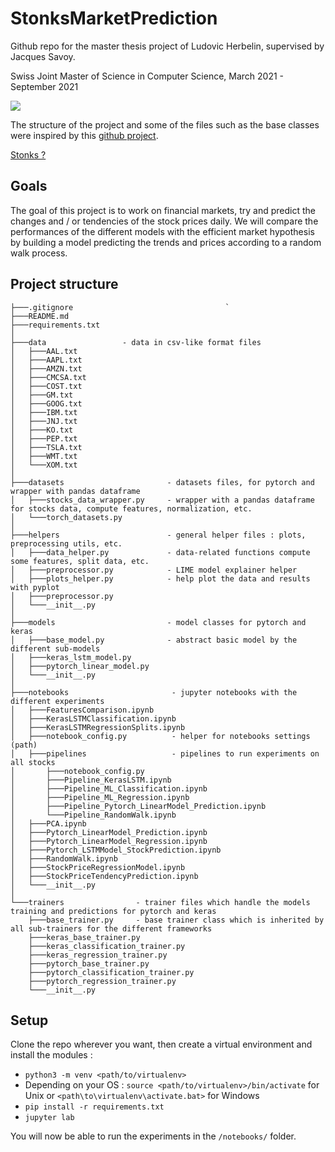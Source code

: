 # StonksMarketPrediction

Github repo for the master thesis project of Ludovic Herbelin, supervised by Jacques Savoy.

Swiss Joint Master of Science in Computer Science, March 2021 - September 2021

![](https://mcs.unibnf.ch/wp-content/uploads/2018/03/logo-transp-e1531733843534.png)


The structure of the project and some of the files such as the base classes were inspired by this [github project](https://github.com/Ahmkel/Keras-Project-Template).

[Stonks ?](https://knowyourmeme.com/memes/stonks)

## Goals

The goal of this project is to work on financial markets, try and predict the changes and / or tendencies of the stock prices daily. We will compare the performances of the different models with the efficient market hypothesis by building a model predicting the trends and prices according to a random walk process.

## Project structure

```
├───.gitignore                                  `
├───README.md
├───requirements.txt
│   
├───data                 - data in csv-like format files
│   ├───AAL.txt
│   ├───AAPL.txt
│   ├───AMZN.txt
│   ├───CMCSA.txt
│   ├───COST.txt
│   ├───GM.txt
│   ├───GOOG.txt
│   ├───IBM.txt
│   ├───JNJ.txt
│   ├───KO.txt
│   ├───PEP.txt
│   ├───TSLA.txt
│   ├───WMT.txt
│   └───XOM.txt
│       
├───datasets                       - datasets files, for pytorch and wrapper with pandas dataframe
│   ├───stocks_data_wrapper.py     - wrapper with a pandas dataframe for stocks data, compute features, normalization, etc.
│   └───torch_datasets.py
│       
├───helpers                        - general helper files : plots, preprocessing utils, etc.
│   ├───data_helper.py             - data-related functions compute some features, split data, etc.
│   ├───preprocessor.py            - LIME model explainer helper    
│   ├───plots_helper.py            - help plot the data and results with pyplot
│   ├───preprocessor.py
│   └───__init__.py
│       
├───models                         - model classes for pytorch and keras
│   ├───base_model.py              - abstract basic model by the different sub-models
│   ├───keras_lstm_model.py
│   ├───pytorch_linear_model.py
│   └───__init__.py
│       
├───notebooks                       - jupyter notebooks with the different experiments
│   ├───FeaturesComparison.ipynb
│   ├───KerasLSTMClassification.ipynb
│   ├───KerasLSTMRegressionSplits.ipynb
│   ├───notebook_config.py          - helper for notebooks settings (path)
│   ├───pipelines                   - pipelines to run experiments on all stocks
│       ├───notebook_config.py
│       ├───Pipeline_KerasLSTM.ipynb
│       ├───Pipeline_ML_Classification.ipynb
│       ├───Pipeline_ML_Regression.ipynb
│       ├───Pipeline_Pytorch_LinearModel_Prediction.ipynb
│       └───Pipeline_RandomWalk.ipynb
│   ├───PCA.ipynb
│   ├───Pytorch_LinearModel_Prediction.ipynb
│   ├───Pytorch_LinearModel_Regression.ipynb
│   ├───Pytorch_LSTMModel_StockPrediction.ipynb
│   ├───RandomWalk.ipynb
│   ├───StockPriceRegressionModel.ipynb
│   ├───StockPriceTendencyPrediction.ipynb
│   └───__init__.py
│       
└───trainers                - trainer files which handle the models training and predictions for pytorch and keras
    ├───base_trainer.py     - base trainer class which is inherited by all sub-trainers for the different frameworks
    ├───keras_base_trainer.py      
    ├───keras_classification_trainer.py
    ├───keras_regression_trainer.py
    ├───pytorch_base_trainer.py
    ├───pytorch_classification_trainer.py
    ├───pytorch_regression_trainer.py
    └───__init__.py

```

## Setup

Clone the repo wherever you want, then create a virtual environment and install the modules :

- `python3 -m venv <path/to/virtualenv>`
- Depending on your OS : `source <path/to/virtualenv>/bin/activate` for Unix or `<path\to\virtualenv\activate.bat>` for Windows
- `pip install -r requirements.txt`
- `jupyter lab`

You will now be able to run the experiments in the `/notebooks/` folder.
